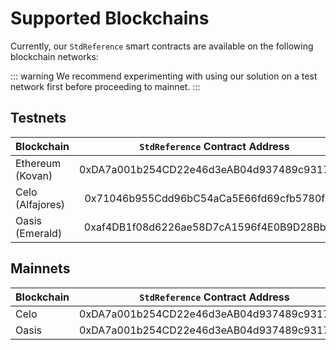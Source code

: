 <!--
order: 3
-->

# Supported Blockchains

Currently, our `StdReference` smart contracts are available on the following blockchain networks:

::: warning
We recommend experimenting with using our solution on a test network first before proceeding to mainnet.
:::

## Testnets

| Blockchain       |      `StdReference` Contract Address       |                                                 Explorer                                                 |
| ---------------- | :----------------------------------------: | :------------------------------------------------------------------------------------------------------: |
| Ethereum (Kovan) | 0xDA7a001b254CD22e46d3eAB04d937489c93174C3 |          [link](https://kovan.etherscan.io/address/0xDA7a001b254CD22e46d3eAB04d937489c93174C3)           |
| Celo (Alfajores) | 0x71046b955Cdd96bC54aCa5E66fd69cfb5780f3BB | [link](https://alfajores-blockscout.celo-testnet.org/address/0x71046b955Cdd96bC54aCa5E66fd69cfb5780f3BB) |
| Oasis (Emerald)  | 0xaf4DB1f08d6226ae58D7cA1596f4E0B9D28Bb7Ae |                           [link](https://testnet.explorer.emerald.oasis.dev/)                            |

## Mainnets

| Blockchain |      `StdReference` Contract Address       |                                       Explorer                                       |
| ---------- | :----------------------------------------: | :----------------------------------------------------------------------------------: |
| Celo       | 0xDA7a001b254CD22e46d3eAB04d937489c93174C3 | [link](https://explorer.celo.org/address/0xDA7a001b254CD22e46d3eAB04d937489c93174C3) |
| Oasis      | 0xDA7a001b254CD22e46d3eAB04d937489c93174C3 |                     [link](https://explorer.emerald.oasis.dev/)                      |

